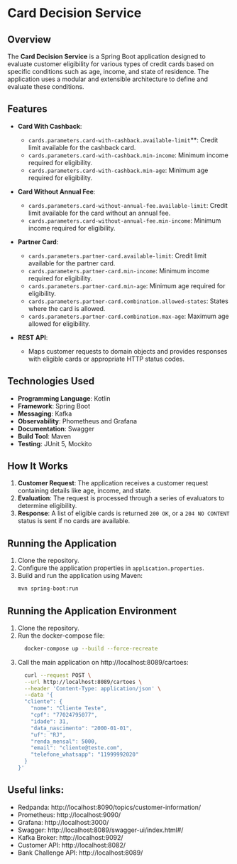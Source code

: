 # Card Decision Service

## Overview
The **Card Decision Service** is a Spring Boot application designed to evaluate customer eligibility for various types
of credit cards based on specific conditions such as age, income, and state of residence.
The application uses a modular and extensible architecture to define and evaluate these conditions.

## Features
- **Card With Cashback**:
  - `cards.parameters.card-with-cashback.available-limit`**: Credit limit available for the cashback card.
  - `cards.parameters.card-with-cashback.min-income`: Minimum income required for eligibility.
  - `cards.parameters.card-with-cashback.min-age`: Minimum age required for eligibility.

- **Card Without Annual Fee**:
  - `cards.parameters.card-without-annual-fee.available-limit`: Credit limit available for the card without an annual fee.
  - `cards.parameters.card-without-annual-fee.min-income`: Minimum income required for eligibility.

- **Partner Card**:
  - `cards.parameters.partner-card.available-limit`: Credit limit available for the partner card.
  - `cards.parameters.partner-card.min-income`: Minimum income required for eligibility.
  - `cards.parameters.partner-card.min-age`: Minimum age required for eligibility.
  - `cards.parameters.partner-card.combination.allowed-states`: States where the card is allowed.
  - `cards.parameters.partner-card.combination.max-age`: Maximum age allowed for eligibility.

- **REST API**:
  - Maps customer requests to domain objects and provides responses with eligible cards or appropriate HTTP status codes.

## Technologies Used
- **Programming Language**: Kotlin
- **Framework**: Spring Boot
- **Messaging**: Kafka
- **Observability**: Phometheus and Grafana
- **Documentation**: Swagger
- **Build Tool**: Maven
- **Testing**: JUnit 5, Mockito

## How It Works
1. **Customer Request**: The application receives a customer request containing details like age, income, and state.
2. **Evaluation**: The request is processed through a series of evaluators to determine eligibility.
3. **Response**: A list of eligible cards is returned `200 OK`, or a `204 NO CONTENT` status is sent if no cards are available.

## Running the Application
1. Clone the repository.
2. Configure the application properties in `application.properties`.
3. Build and run the application using Maven:
   ```bash
   mvn spring-boot:run
    ```

## Running the Application Environment
1. Clone the repository.
2. Run the docker-compose file:
    ```bash
      docker-compose up --build --force-recreate
    ```
3. Call the main application on http://localhost:8089/cartoes:
    ```bash
      curl --request POST \
      --url http://localhost:8089/cartoes \
      --header 'Content-Type: application/json' \
      --data '{
      "cliente": {
        "nome": "Cliente Teste",
        "cpf": "77024795077",
        "idade": 31,
        "data_nascimento": "2000-01-01",
        "uf": "RJ",
        "renda_mensal": 5000,
        "email": "cliente@teste.com",
        "telefone_whatsapp": "11999992020"
      }
    }'
    ```

## Useful links:

- Redpanda: http://localhost:8090/topics/customer-information/
- Prometheus: http://localhost:9090/
- Grafana: http://localhost:3000/
- Swagger: http://localhost:8089/swagger-ui/index.html#/
- Kafka Broker: http://localhost:9092/
- Customer API: http://localhost:8082/
- Bank Challenge API: http://localhost:8089/